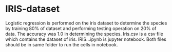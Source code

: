 # IRIS-dataset
Logistic regression is performed on the iris dataset to determine the species by training 80% of dataset and performing testing operation on 20% of data. The accuracy was 1.0 in determining the species.
Iris.csv is a csv file which contains the dataset of iris. IRIS...ipynb is jupyter notebook. Both files should be in same folder to run the cells in notebook.

